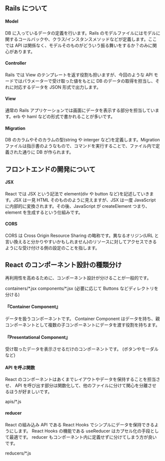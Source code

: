 ## Rails について

#### Model

DB に入っているデータの定義を行います。Rails のモデルファイルにはモデルに関するコールバックや、クラス/インスタンスメソッドなどが定義します。ここでは API は関係なく、モデルそのものがどういう振る舞いをするか？のみに関心があります。

#### Controller

Rails では View のテンプレートを返す役割も担いますが、今回のような API モードではパラメーターで受け取った値をもとに DB のデータの取得を担当し、それに対応するデータを JSON 形式で出力します。

#### View

通常の Rails アプリケーションでは画面にデータを表示する部分を担当しています。erb や haml などの形式で書かれることが多いです。

#### Migration

DB のカラムやそのカラムの型(string や interger など)を定義します。Migration ファイルは指示書のようなもので、コマンドを実行することで、ファイル内で定義された通りに DB が作られます。

## フロントエンドの開発について

#### JSX

React では JSX という記法で element(div や button など)を記述していきます。JSX は一見 HTML そのもののように見えますが、JSX は一度 JavaScript に内部的に変換されます。その後、JavaScript が createElement つまり、element を生成するという仕組みです。

#### CORS

CORS は Cross Origin Resource Sharing の略称です。異なるオリジン(URL と言い換えると分かりやすいかもしれません)のリソースに対してアクセスできるようにな受け付ける側の設定のことを指します。

## React のコンポーネント設計の種類分け

再利用性を高めるために、コンポーネント設計が分けることが一般的です。

containers/\*.jsx
components/\*.jsx (必要に応じて Buttons などディレクトリを分ける)

#### 『Container Component』

データを扱うコンポーネントです。
Container Component はデータを持ち、親コンポーネントとして複数の子コンポーネントにデータを渡す役割を持ちます。

#### 『Presentational Component』

受け取ったデータを表示させるだけのコンポーネントです。
(ボタンやモーダルなど)

#### API を呼ぶ関数

React のコンポーネントはあくまでレイアウトやデータを保持することを担当させ、
API を呼び出す部分は関数化して、他のファイルに分けて関心を分離させるほうが好ましいです。

apis/\*.js

#### reducer

React の組み込み API である React Hooks でシンプルにデータを保持できるようにします。
React Hooks の機能である useReducer はカプセル化の手段として最適です。
reducer もコンポーネント内に定義せずに分けてしまう方が良いです。

reducers/\*.js
